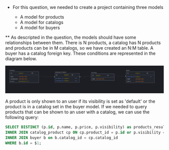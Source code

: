 * For this question, we needed to create a project containing three models

    * A model for products
    * A model for catalogs
    * A model for buyers

** As descripted in the question, the models should have some relationships between them. There is N products, a catalog has N products and products can be in M catalogs, so we have created an N:M table. A buyer has a catalog foreign key. These conditions are represented in the diagram below.

![Relationships](https://raw.githubusercontent.com/lopes05/projectwastenot_challenge/master/question2/db_modeling.jpeg)
    
A product is only shown to an user if its visibility is set as 'default' or the product is in a catalog set in the buyer model.
If we needed to query products that can be shown to an user with a catalog, we can use the following query:

```sql
SELECT DISTINCT (p.id, p.name, p.price, p.visibility) as products_result FROM product p
INNER JOIN catalog_product cp ON cp.product_id = p.id or p.visibility = 'default'
INNER JOIN buyer b on b.catalog_id = cp.catalog_id
WHERE b.id = $1;
```
